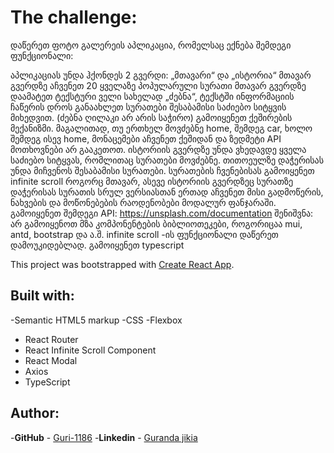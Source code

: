 # The challenge:

დაწერეთ ფოტო გალერეის აპლიკაცია, რომელსაც ექნება შემდეგი ფუნქციონალი:

აპლიკაციას უნდა ჰქონდეს 2 გვერდი: „მთავარი“ და „ისტორია“
მთავარ გვერდზე აჩვენეთ 20 ყველაზე პოპულარული სურათი
მთავარ გვერდზე დაამატეთ ტექსტური ველი სახელად „ძებნა“, ტექსტში ინფორმაციის ჩაწერის დროს განაახლეთ სურათები შესაბამისი საძიებო სიტყვის მიხედვით. (ძებნა ღილაკი არ არის საჭირო)
გამოიყენეთ ქეშირების მექანიზმი. მაგალითად, თუ ერთხელ მოვძებნე home, შემდეგ car, ხოლო შემდეგ ისევ home, მონაცემები აჩვენეთ ქეშიდან და ზედმეტი API მოთხოვნები არ გააკეთოთ.
ისტორიის გვერდზე უნდა ვხედავდე ყველა საძიებო სიტყვას, რომლითაც სურათები მოვძებნე. თითოეულზე დაჭერისას უნდა მიჩვენოს შესაბამისი სურათები.
სურათების ჩვენებისას გამოიყენეთ infinite scroll როგორც მთავარ, ასევე ისტორიის გვერდზეც
სურათზე დაჭერისას სურათის სრულ ვერსიასთან ერთად აჩვენეთ მისი გადმოწერის, ნახვების და მოწონებების რაოდენობები მოდალურ ფანჯარაში.
გამოიყენეთ შემდეგი API: https://unsplash.com/documentation
შენიშვნა:
არ გამოიყენოთ მზა კომპონენტების ბიბლიოთეკები, როგორიცაა mui, antd, bootstrap და ა.შ.
infinite scroll -ის ფუნქციონალი დაწერეთ დამოუკიდებლად.
გამოიყენეთ typescript

This project was bootstrapped with [Create React App](https://github.com/facebook/create-react-app).

## Built with:

-Semantic HTML5 markup
-CSS
-Flexbox

- React Router
- React Infinite Scroll Component
- React Modal
- Axios
- TypeScript

## Author:

-**GitHub** - [Guri-1186](https://github.com/Guri-1186)
-**Linkedin** - [Guranda jikia](https://www.linkedin.com/in/guranda-jikia-3aaa5118b/)
